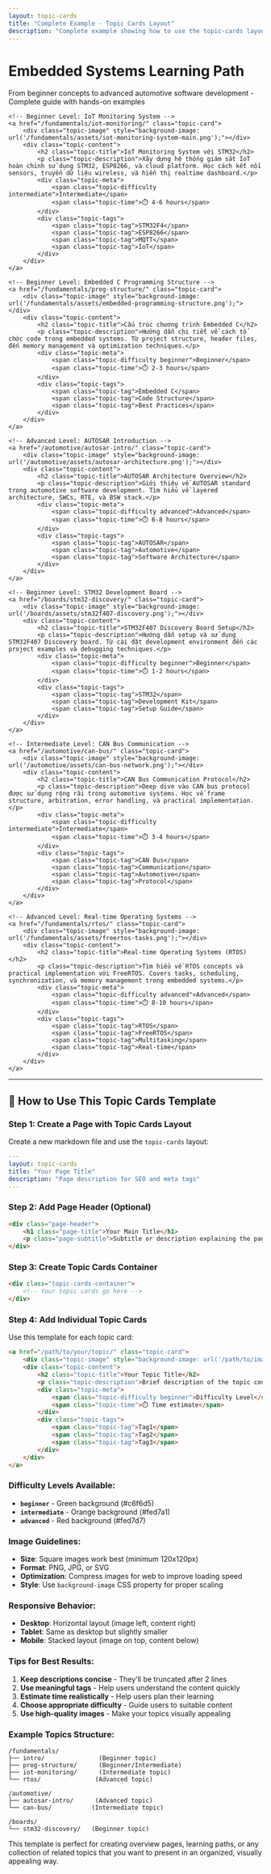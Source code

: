 ```yaml
---
layout: topic-cards
title: "Complete Example - Topic Cards Layout"
description: "Complete example showing how to use the topic-cards layout with multiple cards, different difficulty levels, and proper metadata"
---
```


<div class="page-header">
    <h1 class="page-title">Embedded Systems Learning Path</h1>
    <p class="page-subtitle">From beginner concepts to advanced automotive software development - Complete guide with hands-on examples</p>
</div>

<div class="topic-cards-container">
    
    <!-- Beginner Level: IoT Monitoring System -->
    <a href="/fundamentals/iot-monitoring/" class="topic-card">
        <div class="topic-image" style="background-image: url('/fundamentals/assets/iot-monitoring-system-main.png');"></div>
        <div class="topic-content">
            <h2 class="topic-title">IoT Monitoring System với STM32</h2>
            <p class="topic-description">Xây dựng hệ thống giám sát IoT hoàn chỉnh sử dụng STM32, ESP8266, và cloud platform. Học cách kết nối sensors, truyền dữ liệu wireless, và hiển thị realtime dashboard.</p>
            <div class="topic-meta">
                <span class="topic-difficulty intermediate">Intermediate</span>
                <span class="topic-time">⏱️ 4-6 hours</span>
            </div>
            <div class="topic-tags">
                <span class="topic-tag">STM32F4</span>
                <span class="topic-tag">ESP8266</span>
                <span class="topic-tag">MQTT</span>
                <span class="topic-tag">IoT</span>
            </div>
        </div>
    </a>
    
    <!-- Beginner Level: Embedded C Programming Structure -->
    <a href="/fundamentals/prog-structure/" class="topic-card">
        <div class="topic-image" style="background-image: url('/fundamentals/assets/embedded-programming-structure.png');"></div>
        <div class="topic-content">
            <h2 class="topic-title">Cấu trúc chương trình Embedded C</h2>
            <p class="topic-description">Hướng dẫn chi tiết về cách tổ chức code trong embedded systems. Từ project structure, header files, đến memory management và optimization techniques.</p>
            <div class="topic-meta">
                <span class="topic-difficulty beginner">Beginner</span>
                <span class="topic-time">⏱️ 2-3 hours</span>
            </div>
            <div class="topic-tags">
                <span class="topic-tag">Embedded C</span>
                <span class="topic-tag">Code Structure</span>
                <span class="topic-tag">Best Practices</span>
            </div>
        </div>
    </a>
    
    <!-- Advanced Level: AUTOSAR Introduction -->
    <a href="/automotive/autosar-intro/" class="topic-card">
        <div class="topic-image" style="background-image: url('/automotive/assets/autosar-architecture.png');"></div>
        <div class="topic-content">
            <h2 class="topic-title">AUTOSAR Architecture Overview</h2>
            <p class="topic-description">Giới thiệu về AUTOSAR standard trong automotive software development. Tìm hiểu về layered architecture, SWCs, RTE, và BSW stack.</p>
            <div class="topic-meta">
                <span class="topic-difficulty advanced">Advanced</span>
                <span class="topic-time">⏱️ 6-8 hours</span>
            </div>
            <div class="topic-tags">
                <span class="topic-tag">AUTOSAR</span>
                <span class="topic-tag">Automotive</span>
                <span class="topic-tag">Software Architecture</span>
            </div>
        </div>
    </a>
    
    <!-- Beginner Level: STM32 Development Board -->
    <a href="/boards/stm32-discovery/" class="topic-card">
        <div class="topic-image" style="background-image: url('/boards/assets/stm32f407-discovery.png');"></div>
        <div class="topic-content">
            <h2 class="topic-title">STM32F407 Discovery Board Setup</h2>
            <p class="topic-description">Hướng dẫn setup và sử dụng STM32F407 Discovery board. Từ cài đặt development environment đến các project examples và debugging techniques.</p>
            <div class="topic-meta">
                <span class="topic-difficulty beginner">Beginner</span>
                <span class="topic-time">⏱️ 1-2 hours</span>
            </div>
            <div class="topic-tags">
                <span class="topic-tag">STM32</span>
                <span class="topic-tag">Development Kit</span>
                <span class="topic-tag">Setup Guide</span>
            </div>
        </div>
    </a>
    
    <!-- Intermediate Level: CAN Bus Communication -->
    <a href="/automotive/can-bus/" class="topic-card">
        <div class="topic-image" style="background-image: url('/automotive/assets/can-bus-network.png');"></div>
        <div class="topic-content">
            <h2 class="topic-title">CAN Bus Communication Protocol</h2>
            <p class="topic-description">Deep dive vào CAN bus protocol được sử dụng rộng rãi trong automotive systems. Học về frame structure, arbitration, error handling, và practical implementation.</p>
            <div class="topic-meta">
                <span class="topic-difficulty intermediate">Intermediate</span>
                <span class="topic-time">⏱️ 3-4 hours</span>
            </div>
            <div class="topic-tags">
                <span class="topic-tag">CAN Bus</span>
                <span class="topic-tag">Communication</span>
                <span class="topic-tag">Automotive</span>
                <span class="topic-tag">Protocol</span>
            </div>
        </div>
    </a>
    
    <!-- Advanced Level: Real-time Operating Systems -->
    <a href="/fundamentals/rtos/" class="topic-card">
        <div class="topic-image" style="background-image: url('/fundamentals/assets/freertos-tasks.png');"></div>
        <div class="topic-content">
            <h2 class="topic-title">Real-time Operating Systems (RTOS)</h2>
            <p class="topic-description">Tìm hiểu về RTOS concepts và practical implementation với FreeRTOS. Covers tasks, scheduling, synchronization, và memory management trong embedded systems.</p>
            <div class="topic-meta">
                <span class="topic-difficulty advanced">Advanced</span>
                <span class="topic-time">⏱️ 8-10 hours</span>
            </div>
            <div class="topic-tags">
                <span class="topic-tag">RTOS</span>
                <span class="topic-tag">FreeRTOS</span>
                <span class="topic-tag">Multitasking</span>
                <span class="topic-tag">Real-time</span>
            </div>
        </div>
    </a>

</div>

---

## 📖 How to Use This Topic Cards Template

### Step 1: Create a Page with Topic Cards Layout

Create a new markdown file and use the `topic-cards` layout:

```yaml
---
layout: topic-cards
title: "Your Page Title"
description: "Page description for SEO and meta tags"
---
```

### Step 2: Add Page Header (Optional)

```html
<div class="page-header">
    <h1 class="page-title">Your Main Title</h1>
    <p class="page-subtitle">Subtitle or description explaining the page content</p>
</div>
```

### Step 3: Create Topic Cards Container

```html
<div class="topic-cards-container">
    <!-- Your topic cards go here -->
</div>
```

### Step 4: Add Individual Topic Cards

Use this template for each topic card:

```html
<a href="/path/to/your/topic/" class="topic-card">
    <div class="topic-image" style="background-image: url('/path/to/image.png');"></div>
    <div class="topic-content">
        <h2 class="topic-title">Your Topic Title</h2>
        <p class="topic-description">Brief description of the topic content that will be truncated after 2 lines...</p>
        <div class="topic-meta">
            <span class="topic-difficulty beginner">Difficulty Level</span>
            <span class="topic-time">⏱️ Time estimate</span>
        </div>
        <div class="topic-tags">
            <span class="topic-tag">Tag1</span>
            <span class="topic-tag">Tag2</span>
            <span class="topic-tag">Tag3</span>
        </div>
    </div>
</a>
```

### Difficulty Levels Available:

- **`beginner`** - Green background (#c6f6d5)
- **`intermediate`** - Orange background (#fed7a1)  
- **`advanced`** - Red background (#fed7d7)

### Image Guidelines:

- **Size**: Square images work best (minimum 120x120px)
- **Format**: PNG, JPG, or SVG
- **Optimization**: Compress images for web to improve loading speed
- **Style**: Use `background-image` CSS property for proper scaling

### Responsive Behavior:

- **Desktop**: Horizontal layout (image left, content right)
- **Tablet**: Same as desktop but slightly smaller
- **Mobile**: Stacked layout (image on top, content below)

### Tips for Best Results:

1. **Keep descriptions concise** - They'll be truncated after 2 lines
2. **Use meaningful tags** - Help users understand the content quickly  
3. **Estimate time realistically** - Help users plan their learning
4. **Choose appropriate difficulty** - Guide users to suitable content
5. **Use high-quality images** - Make your topics visually appealing

### Example Topics Structure:

```
/fundamentals/
├── intro/               (Beginner topic)
├── prog-structure/      (Beginner/Intermediate)
├── iot-monitoring/      (Intermediate topic)
└── rtos/               (Advanced topic)

/automotive/
├── autosar-intro/      (Advanced topic)
└── can-bus/           (Intermediate topic)

/boards/
└── stm32-discovery/   (Beginner topic)
```

This template is perfect for creating overview pages, learning paths, or any collection of related topics that you want to present in an organized, visually appealing way.
